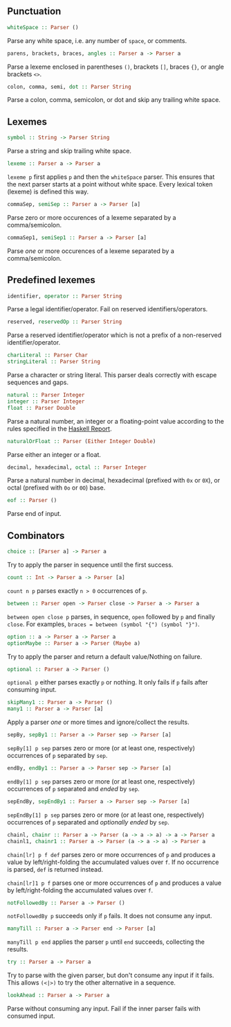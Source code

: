 ## Punctuation

```haskell
whiteSpace :: Parser ()
```

Parse any white space, i.e. any number of `space`, or comments.

```haskell
parens, brackets, braces, angles :: Parser a -> Parser a
```

Parse a lexeme enclosed in parentheses `()`, brackets `[]`, braces `{}`, or angle
brackets `<>`.

```haskell
colon, comma, semi, dot :: Parser String
```

Parse a colon, comma, semicolon, or dot and skip any trailing white space.

## Lexemes

```haskell
symbol :: String -> Parser String
```

Parse a string and skip trailing white space.

```haskell
lexeme :: Parser a -> Parser a
```

`lexeme p` first applies `p` and then the `whiteSpace` parser. This ensures that the
next parser starts at a point without white space. Every lexical token (lexeme) is
defined this way.

```haskell
commaSep, semiSep :: Parser a -> Parser [a]
```

Parse zero or more occurences of a lexeme separated by a comma/semicolon.

```haskell
commaSep1, semiSep1 :: Parser a -> Parser [a]
```

Parse _one_ or more occurences of a lexeme separated by a comma/semicolon.

## Predefined lexemes

```haskell
identifier, operator :: Parser String
```

Parse a legal identifier/operator. Fail on reserved identifiers/operators.

```haskell
reserved, reservedOp :: Parser String
```

Parse a reserved identifier/operator which is not a prefix of a non-reserved
identifier/operator.

```haskell
charLiteral :: Parser Char
stringLiteral :: Parser String
```

Parse a character or string literal. This parser deals correctly with escape
sequences and gaps.

```haskell
natural :: Parser Integer
integer :: Parser Integer
float :: Parser Double
```

Parse a natural number, an integer or a floating-point value according to the rules
specified in the [Haskell Report](https://www.haskell.org/onlinereport/haskell2010/).

```haskell
naturalOrFloat :: Parser (Either Integer Double)
```

Parse either an integer or a float.

```haskell
decimal, hexadecimal, octal :: Parser Integer
```

Parse a natural number in decimal, hexadecimal (prefixed with `0x` or `0X`), or
octal (prefixed with `0o` or `0O`) base.

```haskell
eof :: Parser ()
```

Parse end of input.


## Combinators

```haskell
choice :: [Parser a] -> Parser a
```

Try to apply the parser in sequence until the first success.

```haskell
count :: Int -> Parser a -> Parser [a]
```

`count n p` parses exactly `n > 0` occurrences of `p`.

```haskell
between :: Parser open -> Parser close -> Parser a -> Parser a
```

`between open close p` parses, in sequence, `open` followed by `p` and finally
`close`. For examples, `braces = between (symbol "{") (symbol "}")`.

```haskell
option :: a -> Parser a -> Parser a
optionMaybe :: Parser a -> Parser (Maybe a)
```

Try to apply the parser and return a default value/Nothing on failure.

```haskell
optional :: Parser a -> Parser ()
```

`optional p` either parses exactly `p` or nothing. It only fails if `p` fails
after consuming input.

```haskell
skipMany1 :: Parser a -> Parser ()
many1 :: Parser a -> Parser [a]
```

Apply a parser _one_ or more times and ignore/collect the results.

```haskell
sepBy, sepBy1 :: Parser a -> Parser sep -> Parser [a]
```

`sepBy[1] p sep` parses zero or more (or at least one, respectively) occurrences of
`p` separated by `sep`.

```haskell
endBy, endBy1 :: Parser a -> Parser sep -> Parser [a]
```

`endBy[1] p sep` parses zero or more (or at least one, respectively) occurrences
of `p` separated and _ended_ by `sep`.

```haskell
sepEndBy, sepEndBy1 :: Parser a -> Parser sep -> Parser [a]
```

`sepEndBy[1] p sep` parses zero or more (or at least one, respectively) occurrences
of `p` separated and _optionally ended_ by `sep`.

```haskell
chainl, chainr :: Parser a -> Parser (a -> a -> a) -> a -> Parser a
chainl1, chainr1 :: Parser a -> Parser (a -> a -> a) -> Parser a
```

`chain[lr] p f def` parses zero or more occurrences of `p` and produces a value by
left/right-folding the accumulated values over `f`. If no occurrence is parsed, `def`
is returned instead.

`chain[lr]1 p f` parses one or more occurrences of `p` and produces a value by
left/right-folding the accumulated values over `f`.

```haskell
notFollowedBy :: Parser a -> Parser ()
```

`notFollowedBy p` succeeds only if `p` fails. It does not consume any input.

```haskell
manyTill :: Parser a -> Parser end -> Parser [a]
```

`manyTill p end` applies the parser `p` until `end` succeeds, collecting the results.

```haskell
try :: Parser a -> Parser a
```

Try to parse with the given parser, but don't consume any input if it fails. This
allows `(<|>)` to try the other alternative in a sequence.

```haskell
lookAhead :: Parser a -> Parser a
```

Parse without consuming any input. Fail if the inner parser fails with consumed
input.

